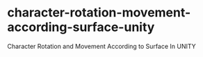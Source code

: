 # character-rotation-movement-according-surface-unity
Character Rotation and Movement According to Surface In UNITY

